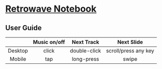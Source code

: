# <a href="https://zianwangs.github.io">Retrowave Notebook</a>
## User Guide



|             | Music on/off | Next Track   | Next Slide |
| :-: | :-: | :-: | :-: |
| Desktop     |     click    | double-click | scroll/press any key
| Mobile      | tap          | long-press   |  swipe
